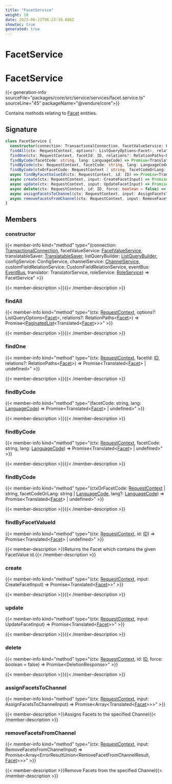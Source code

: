 ```yaml
---
title: "FacetService"
weight: 10
date: 2023-06-21T06:23:39.686Z
showtoc: true
generated: true
---
```

<!-- This file was generated from the Vendure source. Do not modify. Instead, re-run the "docs:build" script -->

# FacetService
<div class="symbol">


# FacetService

{{< generation-info sourceFile="packages/core/src/service/services/facet.service.ts" sourceLine="45" packageName="@vendure/core">}}

Contains methods relating to <a href='/typescript-api/entities/facet#facet'>Facet</a> entities.

## Signature

```TypeScript
class FacetService {
  constructor(connection: TransactionalConnection, facetValueService: FacetValueService, translatableSaver: TranslatableSaver, listQueryBuilder: ListQueryBuilder, configService: ConfigService, channelService: ChannelService, customFieldRelationService: CustomFieldRelationService, eventBus: EventBus, translator: TranslatorService, roleService: RoleService)
  findAll(ctx: RequestContext, options?: ListQueryOptions<Facet>, relations?: RelationPaths<Facet>) => Promise<PaginatedList<Translated<Facet>>>;
  findOne(ctx: RequestContext, facetId: ID, relations?: RelationPaths<Facet>) => Promise<Translated<Facet> | undefined>;
  findByCode(facetCode: string, lang: LanguageCode) => Promise<Translated<Facet> | undefined>;
  findByCode(ctx: RequestContext, facetCode: string, lang: LanguageCode) => Promise<Translated<Facet> | undefined>;
  findByCode(ctxOrFacetCode: RequestContext | string, facetCodeOrLang: string | LanguageCode, lang?: LanguageCode) => Promise<Translated<Facet> | undefined>;
  async findByFacetValueId(ctx: RequestContext, id: ID) => Promise<Translated<Facet> | undefined>;
  async create(ctx: RequestContext, input: CreateFacetInput) => Promise<Translated<Facet>>;
  async update(ctx: RequestContext, input: UpdateFacetInput) => Promise<Translated<Facet>>;
  async delete(ctx: RequestContext, id: ID, force: boolean = false) => Promise<DeletionResponse>;
  async assignFacetsToChannel(ctx: RequestContext, input: AssignFacetsToChannelInput) => Promise<Array<Translated<Facet>>>;
  async removeFacetsFromChannel(ctx: RequestContext, input: RemoveFacetsFromChannelInput) => Promise<Array<ErrorResultUnion<RemoveFacetFromChannelResult, Facet>>>;
}
```
## Members

### constructor

{{< member-info kind="method" type="(connection: <a href='/typescript-api/data-access/transactional-connection#transactionalconnection'>TransactionalConnection</a>, facetValueService: <a href='/typescript-api/services/facet-value-service#facetvalueservice'>FacetValueService</a>, translatableSaver: <a href='/typescript-api/service-helpers/translatable-saver#translatablesaver'>TranslatableSaver</a>, listQueryBuilder: <a href='/typescript-api/data-access/list-query-builder#listquerybuilder'>ListQueryBuilder</a>, configService: ConfigService, channelService: <a href='/typescript-api/services/channel-service#channelservice'>ChannelService</a>, customFieldRelationService: CustomFieldRelationService, eventBus: <a href='/typescript-api/events/event-bus#eventbus'>EventBus</a>, translator: TranslatorService, roleService: <a href='/typescript-api/services/role-service#roleservice'>RoleService</a>) => FacetService"  >}}

{{< member-description >}}{{< /member-description >}}

### findAll

{{< member-info kind="method" type="(ctx: <a href='/typescript-api/request/request-context#requestcontext'>RequestContext</a>, options?: ListQueryOptions&#60;<a href='/typescript-api/entities/facet#facet'>Facet</a>&#62;, relations?: RelationPaths&#60;<a href='/typescript-api/entities/facet#facet'>Facet</a>&#62;) => Promise&#60;<a href='/typescript-api/common/paginated-list#paginatedlist'>PaginatedList</a>&#60;Translated&#60;<a href='/typescript-api/entities/facet#facet'>Facet</a>&#62;&#62;&#62;"  >}}

{{< member-description >}}{{< /member-description >}}

### findOne

{{< member-info kind="method" type="(ctx: <a href='/typescript-api/request/request-context#requestcontext'>RequestContext</a>, facetId: <a href='/typescript-api/common/id#id'>ID</a>, relations?: RelationPaths&#60;<a href='/typescript-api/entities/facet#facet'>Facet</a>&#62;) => Promise&#60;Translated&#60;<a href='/typescript-api/entities/facet#facet'>Facet</a>&#62; | undefined&#62;"  >}}

{{< member-description >}}{{< /member-description >}}

### findByCode

{{< member-info kind="method" type="(facetCode: string, lang: <a href='/typescript-api/common/language-code#languagecode'>LanguageCode</a>) => Promise&#60;Translated&#60;<a href='/typescript-api/entities/facet#facet'>Facet</a>&#62; | undefined&#62;"  >}}

{{< member-description >}}{{< /member-description >}}

### findByCode

{{< member-info kind="method" type="(ctx: <a href='/typescript-api/request/request-context#requestcontext'>RequestContext</a>, facetCode: string, lang: <a href='/typescript-api/common/language-code#languagecode'>LanguageCode</a>) => Promise&#60;Translated&#60;<a href='/typescript-api/entities/facet#facet'>Facet</a>&#62; | undefined&#62;"  >}}

{{< member-description >}}{{< /member-description >}}

### findByCode

{{< member-info kind="method" type="(ctxOrFacetCode: <a href='/typescript-api/request/request-context#requestcontext'>RequestContext</a> | string, facetCodeOrLang: string | <a href='/typescript-api/common/language-code#languagecode'>LanguageCode</a>, lang?: <a href='/typescript-api/common/language-code#languagecode'>LanguageCode</a>) => Promise&#60;Translated&#60;<a href='/typescript-api/entities/facet#facet'>Facet</a>&#62; | undefined&#62;"  >}}

{{< member-description >}}{{< /member-description >}}

### findByFacetValueId

{{< member-info kind="method" type="(ctx: <a href='/typescript-api/request/request-context#requestcontext'>RequestContext</a>, id: <a href='/typescript-api/common/id#id'>ID</a>) => Promise&#60;Translated&#60;<a href='/typescript-api/entities/facet#facet'>Facet</a>&#62; | undefined&#62;"  >}}

{{< member-description >}}Returns the Facet which contains the given FacetValue id.{{< /member-description >}}

### create

{{< member-info kind="method" type="(ctx: <a href='/typescript-api/request/request-context#requestcontext'>RequestContext</a>, input: CreateFacetInput) => Promise&#60;Translated&#60;<a href='/typescript-api/entities/facet#facet'>Facet</a>&#62;&#62;"  >}}

{{< member-description >}}{{< /member-description >}}

### update

{{< member-info kind="method" type="(ctx: <a href='/typescript-api/request/request-context#requestcontext'>RequestContext</a>, input: UpdateFacetInput) => Promise&#60;Translated&#60;<a href='/typescript-api/entities/facet#facet'>Facet</a>&#62;&#62;"  >}}

{{< member-description >}}{{< /member-description >}}

### delete

{{< member-info kind="method" type="(ctx: <a href='/typescript-api/request/request-context#requestcontext'>RequestContext</a>, id: <a href='/typescript-api/common/id#id'>ID</a>, force: boolean = false) => Promise&#60;DeletionResponse&#62;"  >}}

{{< member-description >}}{{< /member-description >}}

### assignFacetsToChannel

{{< member-info kind="method" type="(ctx: <a href='/typescript-api/request/request-context#requestcontext'>RequestContext</a>, input: AssignFacetsToChannelInput) => Promise&#60;Array&#60;Translated&#60;<a href='/typescript-api/entities/facet#facet'>Facet</a>&#62;&#62;&#62;"  >}}

{{< member-description >}}Assigns Facets to the specified Channel{{< /member-description >}}

### removeFacetsFromChannel

{{< member-info kind="method" type="(ctx: <a href='/typescript-api/request/request-context#requestcontext'>RequestContext</a>, input: RemoveFacetsFromChannelInput) => Promise&#60;Array&#60;ErrorResultUnion&#60;RemoveFacetFromChannelResult, <a href='/typescript-api/entities/facet#facet'>Facet</a>&#62;&#62;&#62;"  >}}

{{< member-description >}}Remove Facets from the specified Channel{{< /member-description >}}


</div>
